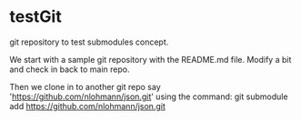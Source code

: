 # testGit
git repository to test submodules concept.

We start with a sample git repository with the README.md file. Modify a bit and check in back to main repo.

Then we clone in to another git repo say 'https://github.com/nlohmann/json.git' using the command: 
git submodule add https://github.com/nlohmann/json.git


